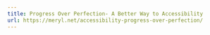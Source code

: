 ```yaml
---
title: Progress Over Perfection- A Better Way to Accessibility
url: https://meryl.net/accessibility-progress-over-perfection/
---
```

